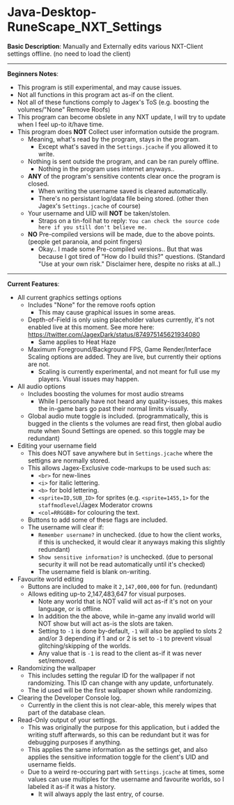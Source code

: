 # Java-Desktop-RuneScape_NXT_Settings
**Basic Description**:
Manually and Externally edits various NXT-Client settings offline. (no need to load the client)
- - - -
**Beginners Notes**:
* This program is still experimental, and may cause issues.
* Not all functions in this program act as-if on the client.
* Not all of these functions comply to Jagex's ToS (e.g. boosting the volumes/"None" Remove Roofs)
* This program can become obslete in any NXT update, I will try to update when I feel up-to it/have time.
* This program does **NOT** Collect user information outside the program. 
  * Meaning, what's read by the program, stays in the program.
    * Except what's saved in the `Settings.jcache` if you allowed it to write.
  * Nothing is sent outside the program, and can be ran purely offline.
    * Nothing in the program uses internet anyways..
  * **ANY** of the program's sensitive contents clear once the program is closed.
    * When writing the username saved is cleared automatically.
    * There's no persistant log/data file being stored. (other then Jagex's `Settings.jcache` of course)
  * Your username and UID will **NOT** be taken/stolen.
    * Straps on a tin-foil hat to reply: `You can check the source code here if you still don't believe me.`
  * **NO** Pre-compiled versions will be made, due to the above points. (people get paranoia, and point fingers)
    * Okay.. I made some Pre-compiled versions.. But that was because I got tired of "How do I build this?" questions. (Standard "Use at your own risk." Disclaimer here, despite no risks at all..)
- - - -
**Current Features**:
* All current graphics settings options
  * Includes "None" for the remove roofs option
    * This may cause graphical issues in some areas.
  * Depth-of-Field is only using placeholder values currently, it's not enabled live at this moment. See more here: https://twitter.com/JagexDark/status/874975145621934080
    * Same applies to Heat Haze
  * Maximum Foreground/Background FPS, Game Render/Interface Scaling options are added. They are live, but currently their options are not.
    * Scaling is currently experimental, and not meant for full use my players. Visual issues may happen.
* All audio options
  * Includes boosting the volumes for most audio streams
    * While I personally have not heard any quality-issues, this makes the in-game bars go past their normal limits visually.
  * Global audio mute toggle is included. (programmatically, this is bugged in the clients s the volumes are read first, then global audio mute when Sound Settings are opened. so this toggle may be redundant)
* Editing your username field
  * This does NOT save anywhere but in `Settings.jcache` where the settigns are normally stored.
  * This allows Jagex-Exclusive code-markups to be used such as:
    * `<br>` for new-lines
    * `<i>` for italic lettering.
    * `<b>` for bold lettering.
    * `<sprite=ID,SUB_ID>` for sprites (e.g. `<sprite=1455,1>` for the `staffmodlevel`/Jagex Moderator crowns
    * `<col=RRGGBB>` for colouring the text.
  * Buttons to add some of these flags are included.
  * The username will clear if:
    * `Remember username?` in unchecked. (due to how the client works, if this is unchecked, it would clear it anyways making this slightly redundant)
    * `Show sensitive information?` is unchecked. (due to personal security it will not be read automatically until it's checked)
    * The username field is blank on-writing.
* Favourite world editing
  * Buttons are included to make it `2,147,000,000` for fun. (redundant)
  * Allows editing up-to 2,147,483,647 for visual purposes.
    * Note any world that is NOT valid will act as-if it's not on your language, or is offline.
    * In addition the the above, while in-game any invalid world will NOT show but will act as-is the slots are taken.
    * Setting to `-1` is done by-default, `-1` will also be applied to slots 2 and/or 3 depending if 1 and or 2 is set to `-1` to prevent visual glitching/skipping of the worlds. 
    * Any value that is `-1` is read to the client as-if it was never set/removed.
* Randomizing the wallpaper
  * This includes setting the regular ID for the wallpaper if not randomizing. This ID can change with any update, unfortunately.
  * The id used will be the first wallpaper shown while randomizing.
* Clearing the Developer Console log.
  * Currently in the client this is not clear-able, this merely wipes that part of the database clean.
* Read-Only output of your settings.
  * This was originally the purpose for this application, but i added the writing stuff afterwards, so this can be redundant but it was for debugging purposes if anything.
  * This applies the same information as the settings get, and also applies the sensitive information toggle for the client's UID and username fields. 
  * Due to a weird re-occuring part with `Settings.jcache` at times, some values can use multiples for the username and favourite worlds, so I labeled it as-if it was a history. 
    * It will always apply the last entry, of course.
 
